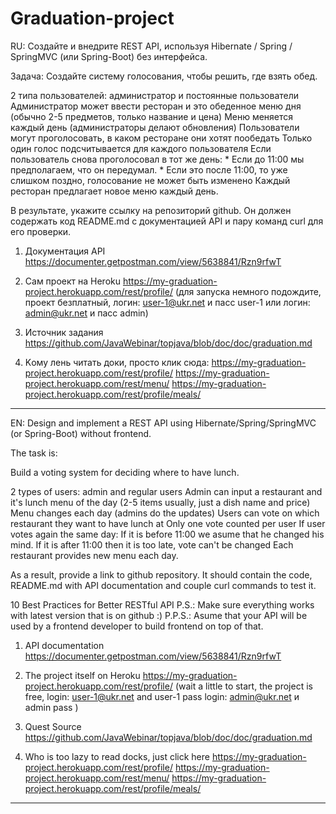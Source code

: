 # Graduation-project
RU:
Создайте и внедрите REST API, используя Hibernate / Spring / SpringMVC (или Spring-Boot) без интерфейса.

Задача:
Создайте систему голосования, чтобы решить, где взять обед.

2 типа пользователей: администратор и постоянные пользователи
Администратор может ввести ресторан и это обеденное меню дня (обычно 2-5 предметов, только название и цена)
Меню меняется каждый день (администраторы делают обновления)
Пользователи могут проголосовать, в каком ресторане они хотят пообедать
Только один голос подсчитывается для каждого пользователя
Если пользователь снова проголосовал в тот же день:
    * Если до 11:00 мы предполагаем, что он передумал.
    * Если это после 11:00, то уже слишком поздно, голосование не может быть изменено
Каждый ресторан предлагает новое меню каждый день.

В результате, укажите ссылку на репозиторий github. Он должен содержать код README.md с документацией API и пару команд curl для его проверки.

1. Документация API
https://documenter.getpostman.com/view/5638841/Rzn9rfwT

2. Сам проект на Heroku https://my-graduation-project.herokuapp.com/rest/profile/
(для запуска немного подождите, проект безплатный, 
логин: user-1@ukr.net и пасс user-1 или 
логин: admin@ukr.net и пасс admin)

3. Источник задания
https://github.com/JavaWebinar/topjava/blob/doc/doc/graduation.md

4. Kому лень читать доки, просто клик сюда:
https://my-graduation-project.herokuapp.com/rest/profile/
https://my-graduation-project.herokuapp.com/rest/menu/
https://my-graduation-project.herokuapp.com/rest/profile/meals/

*********************************************************************************************** 

EN:
Design and implement a REST API using Hibernate/Spring/SpringMVC (or Spring-Boot) without frontend.

The task is:

Build a voting system for deciding where to have lunch.

2 types of users: admin and regular users
Admin can input a restaurant and it's lunch menu of the day (2-5 items usually, just a dish name and price)
Menu changes each day (admins do the updates)
Users can vote on which restaurant they want to have lunch at
Only one vote counted per user
If user votes again the same day:
If it is before 11:00 we asume that he changed his mind.
If it is after 11:00 then it is too late, vote can't be changed
Each restaurant provides new menu each day.

As a result, provide a link to github repository. It should contain the code, README.md with API documentation and couple curl commands to test it.

10 Best Practices for Better RESTful API
P.S.: Make sure everything works with latest version that is on github :)
P.P.S.: Asume that your API will be used by a frontend developer to build frontend on top of that.

1. API documentation
https://documenter.getpostman.com/view/5638841/Rzn9rfwT

2. The project itself on Heroku https://my-graduation-project.herokuapp.com/rest/profile/
(wait a little to start, the project is free, 
login: user-1@ukr.net and user-1 pass
login: admin@ukr.net и admin pass )


3. Quest Source
https://github.com/JavaWebinar/topjava/blob/doc/doc/graduation.md

4. Who is too lazy to read docks, just click here
https://my-graduation-project.herokuapp.com/rest/profile/
https://my-graduation-project.herokuapp.com/rest/menu/
https://my-graduation-project.herokuapp.com/rest/profile/meals/
*************************************************************************************************** 

